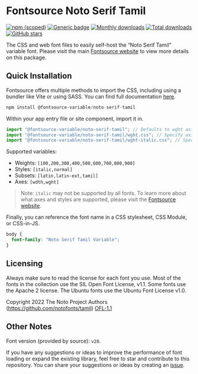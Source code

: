 # Fontsource Noto Serif Tamil

[![npm (scoped)](https://img.shields.io/npm/v/@fontsource-variable/noto-serif-tamil?color=brightgreen)](https://www.npmjs.com/package/@fontsource-variable/noto-serif-tamil) [![Generic badge](https://img.shields.io/badge/fontsource-passing-brightgreen)](https://github.com/fontsource/fontsource) [![Monthly downloads](https://badgen.net/npm/dm/@fontsource-variable/noto-serif-tamil)](https://github.com/fontsource/fontsource) [![Total downloads](https://badgen.net/npm/dt/@fontsource-variable/noto-serif-tamil)](https://github.com/fontsource/fontsource) [![GitHub stars](https://img.shields.io/github/stars/fontsource/fontsource.svg?style=social&label=Star)](https://github.com/fontsource/fontsource/stargazers)

The CSS and web font files to easily self-host the “Noto Serif Tamil” variable font. Please visit the main [Fontsource website](https://fontsource.org/fonts/noto-serif-tamil) to view more details on this package.

## Quick Installation

Fontsource offers multiple methods to import the CSS, including using a bundler like Vite or using SASS. You can find full documentation [here](https://fontsource.org/docs/getting-started/introduction).

```javascript
npm install @fontsource-variable/noto-serif-tamil
```

Within your app entry file or site component, import it in.

```javascript
import "@fontsource-variable/noto-serif-tamil"; // Defaults to wght axis
import "@fontsource-variable/noto-serif-tamil/wght.css"; // Specify axis
import "@fontsource-variable/noto-serif-tamil/wght-italic.css"; // Specify axis and style
```

Supported variables:
- Weights: `[100,200,300,400,500,600,700,800,900]`
- Styles: `[italic,normal]`
- Subsets: `[latin,latin-ext,tamil]`
- Axes: `[wdth,wght]`

> Note: `italic` may not be supported by all fonts. To learn more about what axes and styles are supported, please visit the [Fontsource website](https://fontsource.org/fonts/noto-serif-tamil).

Finally, you can reference the font name in a CSS stylesheet, CSS Module, or CSS-in-JS.

```css
body {
  font-family: "Noto Serif Tamil Variable";
}
```

## Licensing
Always make sure to read the license for each font you use. Most of the fonts in the collection use the SIL Open Font License, v1.1. Some fonts use the Apache 2 license. The Ubuntu fonts use the Ubuntu Font License v1.0.

Copyright 2022 The Noto Project Authors (https://github.com/notofonts/tamil)
[OFL-1.1](https://openfontlicense.org)

## Other Notes
Font version (provided by source): `v28`.

If you have any suggestions or ideas to improve the performance of font loading or expand the existing library, feel free to star and contribute to this repository. You can share your suggestions or ideas by creating an [issue](https://github.com/fontsource/fontsource/issues).